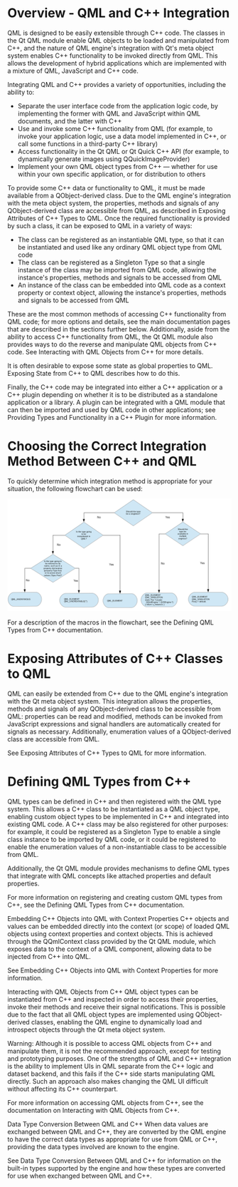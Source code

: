 # Overview - QML and C++ Integration

QML is designed to be easily extensible through C++ code. The classes in the Qt QML module enable QML objects to be loaded and manipulated from C++, and the nature of QML engine's integration with Qt's meta object system enables C++ functionality to be invoked directly from QML. This allows the development of hybrid applications which are implemented with a mixture of QML, JavaScript and C++ code.

Integrating QML and C++ provides a variety of opportunities, including the ability to:

 - Separate the user interface code from the application logic code, by implementing the former with QML and JavaScript within QML documents, and the latter with C++
 - Use and invoke some C++ functionality from QML (for example, to invoke your application logic, use a data model implemented in C++, or call some functions in a third-party C++ library)
 - Access functionality in the Qt QML or Qt Quick C++ API (for example, to dynamically generate images using QQuickImageProvider)
 - Implement your own QML object types from C++ — whether for use within your own specific application, or for distribution to others

To provide some C++ data or functionality to QML, it must be made available from a QObject-derived class. Due to the QML engine's integration with the meta object system, the properties, methods and signals of any QObject-derived class are accessible from QML, as described in Exposing Attributes of C++ Types to QML. Once the required functionality is provided by such a class, it can be exposed to QML in a variety of ways:

 - The class can be registered as an instantiable QML type, so that it can be instantiated and used like any ordinary QML object type from QML code
 - The class can be registered as a Singleton Type so that a single instance of the class may be imported from QML code, allowing the instance's properties, methods and signals to be accessed from QML
 - An instance of the class can be embedded into QML code as a context property or context object, allowing the instance's properties, methods and signals to be accessed from QML

These are the most common methods of accessing C++ functionality from QML code; for more options and details, see the main documentation pages that are described in the sections further below. Additionally, aside from the ability to access C++ functionality from QML, the Qt QML module also provides ways to do the reverse and manipulate QML objects from C++ code. See Interacting with QML Objects from C++ for more details.

It is often desirable to expose some state as global properties to QML. Exposing State from C++ to QML describes how to do this.

Finally, the C++ code may be integrated into either a C++ application or a C++ plugin depending on whether it is to be distributed as a standalone application or a library. A plugin can be integrated with a QML module that can then be imported and used by QML code in other applications; see Providing Types and Functionality in a C++ Plugin for more information.

# Choosing the Correct Integration Method Between C++ and QML

To quickly determine which integration method is appropriate for your situation, the following flowchart can be used:

![cpp-qml-integration-flow](./asserts/cpp-qml-integration-flowchart.png)

For a description of the macros in the flowchart, see the Defining QML Types from C++ documentation.

# Exposing Attributes of C++ Classes to QML

QML can easily be extended from C++ due to the QML engine's integration with the Qt meta object system. This integration allows the properties, methods and signals of any QObject-derived class to be accessible from QML: properties can be read and modified, methods can be invoked from JavaScript expressions and signal handlers are automatically created for signals as necessary. Additionally, enumeration values of a QObject-derived class are accessible from QML.

See Exposing Attributes of C++ Types to QML for more information.

# Defining QML Types from C++

QML types can be defined in C++ and then registered with the QML type system. This allows a C++ class to be instantiated as a QML object type, enabling custom object types to be implemented in C++ and integrated into existing QML code. A C++ class may be also registered for other purposes: for example, it could be registered as a Singleton Type to enable a single class instance to be imported by QML code, or it could be registered to enable the enumeration values of a non-instantiable class to be accessible from QML.

Additionally, the Qt QML module provides mechanisms to define QML types that integrate with QML concepts like attached properties and default properties.

For more information on registering and creating custom QML types from C++, see the Defining QML Types from C++ documentation.

Embedding C++ Objects into QML with Context Properties
C++ objects and values can be embedded directly into the context (or scope) of loaded QML objects using context properties and context objects. This is achieved through the QQmlContext class provided by the Qt QML module, which exposes data to the context of a QML component, allowing data to be injected from C++ into QML.

See Embedding C++ Objects into QML with Context Properties for more information.

Interacting with QML Objects from C++
QML object types can be instantiated from C++ and inspected in order to access their properties, invoke their methods and receive their signal notifications. This is possible due to the fact that all QML object types are implemented using QObject-derived classes, enabling the QML engine to dynamically load and introspect objects through the Qt meta object system.

Warning: Although it is possible to access QML objects from C++ and manipulate them, it is not the recommended approach, except for testing and prototyping purposes. One of the strengths of QML and C++ integration is the ability to implement UIs in QML separate from the C++ logic and dataset backend, and this fails if the C++ side starts manipulating QML directly. Such an approach also makes changing the QML UI difficult without affecting its C++ counterpart.

For more information on accessing QML objects from C++, see the documentation on Interacting with QML Objects from C++.

Data Type Conversion Between QML and C++
When data values are exchanged between QML and C++, they are converted by the QML engine to have the correct data types as appropriate for use from QML or C++, providing the data types involved are known to the engine.

See Data Type Conversion Between QML and C++ for information on the built-in types supported by the engine and how these types are converted for use when exchanged between QML and C++.
